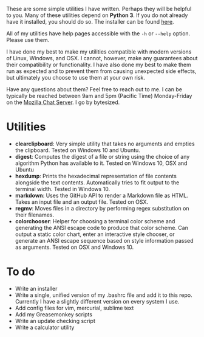 These are some simple utilities I have written. Perhaps they will be helpful to you. Many of these utilities depend on **Python 3**. If you do not already have it installed, you should do so. The installer can be found [here](https://www.python.org/downloads/).

All of my utilities have help pages accessible with the `-h` or `--help` option. Please use them.

I have done my best to make my utilities compatible with modern versions of Linux, Windows, and OSX. I cannot, however, make any guarantees about their compatibility or functionality. I have also done my best to make them run as expected and to prevent them from causing unexpected side effects, but ultimately you choose to use them at your own risk.

Have any questions about them? Feel free to reach out to me. I can be typically be reached between 9am and 5pm (Pacific Time) Monday-Friday on the [Mozilla Chat Server](https://chat.mozilla.org). I go by bytesized.

# Utilities

* **clearclipboard**: Very simple utility that takes no arguments and empties the clipboard. Tested on Windows 10 and Ubuntu.
* **digest**: Computes the digest of a file or string using the choice of any algorithm Python has available to it. Tested on Windows 10, OSX and Ubuntu
* **hexdump**: Prints the hexadecimal representation of file contents alongside the text contents. Automatically tries to fit output to the terminal width. Tested in Windows 10.
* **markdown**: Uses the GitHub API to render a Markdown file as HTML. Takes an input file and an output file. Tested on OSX.
* **regmv**: Moves files in a directory by performing regex substitution on their filenames.
* **colorchooser**: Helper for choosing a terminal color scheme and generating the ANSI escape code to produce that color scheme. Can output a static color chart, enter an interactive style chooser, or generate an ANSI escape sequence based on style information passed as arguments. Tested on OSX and Windows 10.

# To do

* Write an installer
* Write a single, unified version of my .bashrc file and add it to this repo. Currently I have a slightly different version on every system I use.
* Add config files for vim, mercurial, sublime text
* Add my Greasemonkey scripts
* Write an update checking script
* Write a calculator utility
